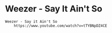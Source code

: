 Weezer - Say It Ain't So
========================

```
Weezer - Say it Ain't So
    https://www.youtube.com/watch?v=tTYBNpDZ4CE
```
